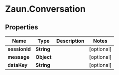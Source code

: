 # Zaun.Conversation

## Properties
Name | Type | Description | Notes
------------ | ------------- | ------------- | -------------
**sessionId** | **String** |  | [optional] 
**message** | **Object** |  | [optional] 
**dataKey** | **String** |  | [optional] 



